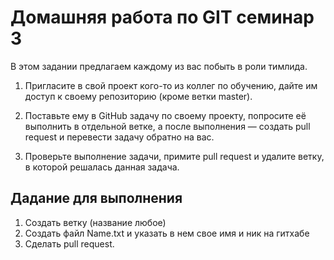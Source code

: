 # Домашняя работа по GIT семинар 3

В этом задании предлагаем каждому из вас побыть в роли тимлида.

1. Пригласите в свой проект кого-то из коллег по обучению, дайте им доступ к своему репозиторию (кроме ветки master).

2. Поставьте ему в GitHub задачу по своему проекту, попросите её выполнить в отдельной ветке, а после выполнения — создать pull request и перевести задачу обратно на вас.

3. Проверьте выполнение задачи, примите pull request и удалите ветку, в которой решалась данная задача.

## Дадание для выполнения

1. Создать ветку (название любое)
2. Создать файл Name.txt и указать в нем свое имя и ник на гитхабе
3. Сделать pull request.
